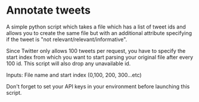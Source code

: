 # Annotate tweets

A simple python script which takes a file which has a list of tweet ids and allows you to create the same file but with an additional attribute specifying if the tweet is "not relevant/relevant/informative".

Since Twitter only allows 100 tweets per request, you have to specify the start index from which you want to start parsing your original file after every 100 id. This script will also drop any unavailable id.

Inputs: File name and start index (0,100, 200, 300...etc)

Don't forget to set your API keys in your environment before launching this script.